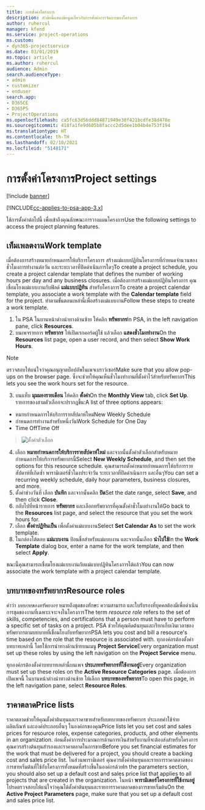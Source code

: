 ```yaml
---
title: การตั้งค่าโครงการ
description: หัวข้อนี้แสดงข้อมูลเกี่ยวกับการตั้งค่าการจัดการของโครงการ
author: ruhercul
manager: kfend
ms.service: project-operations
ms.custom:
- dyn365-projectservice
ms.date: 03/01/2019
ms.topic: article
ms.author: ruhercul
audience: Admin
search.audienceType:
- admin
- customizer
- enduser
search.app:
- D365CE
- D365PS
- ProjectOperations
ms.openlocfilehash: ca5fc63d56ddd84871949e38f421bcdfe38d478e
ms.sourcegitcommit: 418fa1fe9d605b8faccc2d5dee1b04b4e753f194
ms.translationtype: HT
ms.contentlocale: th-TH
ms.lasthandoff: 02/10/2021
ms.locfileid: "5148171"
---
```

# <a name="project-settings"></a><span data-ttu-id="2af53-103">การตั้งค่าโครงการ</span><span class="sxs-lookup"><span data-stu-id="2af53-103">Project settings</span></span>

[!include [banner](../includes/psa-now-project-operations.md)]

[!INCLUDE[cc-applies-to-psa-app-3.x](../includes/cc-applies-to-psa-app-3x.md)]

<span data-ttu-id="2af53-104">ใช้การตั้งค่าต่อไปนี้ เพื่อเข้าถึงคุณลักษณะการวางแผนโครงการ</span><span class="sxs-lookup"><span data-stu-id="2af53-104">Use the following settings to access the project planning features.</span></span>

## <a name="work-template"></a><span data-ttu-id="2af53-105">เท็มเพลตงาน</span><span class="sxs-lookup"><span data-stu-id="2af53-105">Work template</span></span>

<span data-ttu-id="2af53-106">เมื่อต้องการสร้างหมายกำหนดการให้บริการโครงการ สร้างแม่แบบปฏิทินโครงการที่กำหนดจำนวนของชั่วโมงการทำงานต่อวัน และระยะเวลาที่ปิดดำเนินการใดๆ</span><span class="sxs-lookup"><span data-stu-id="2af53-106">To create a project schedule, you create a project calendar template that defines the number of working hours per day and any business closures.</span></span> <span data-ttu-id="2af53-107">เมื่อต้องการสร้างแม่แบบปฏิทินโครงการ คุณเชื่อมโยงแม่แบบงานกับฟิลด์ **แม่แบบปฏิทิน** สำหรับโครงการ</span><span class="sxs-lookup"><span data-stu-id="2af53-107">To create a project calendar template, you associate a work template with the **Calendar template** field for the project.</span></span> <span data-ttu-id="2af53-108">ทำตามขั้นตอนเหล่านี้เพื่อสร้างแม่แบบงาน</span><span class="sxs-lookup"><span data-stu-id="2af53-108">Follow these steps to create a work template.</span></span>

1. <span data-ttu-id="2af53-109">ใน PSA ในบานหน้าต่างนำทางด้านซ้าย ให้คลิก **ทรัพยากร**</span><span class="sxs-lookup"><span data-stu-id="2af53-109">In PSA, in the left navigation pane, click **Resources**.</span></span> 
2. <span data-ttu-id="2af53-110">บนเพจรายการ **ทรัพยากร** ให้เปิดเรกคอร์ดผู้ใช้ แล้วเลือก **แสดงชั่วโมงทำงาน**</span><span class="sxs-lookup"><span data-stu-id="2af53-110">On the **Resources** list page, open a user record, and then select **Show Work Hours**.</span></span>

  > [!NOTE]
  > <span data-ttu-id="2af53-111">ตรวจสอบให้แน่ใจว่าคุณอนุญาตป๊อปอัพในเพจเบราว์เซอร์</span><span class="sxs-lookup"><span data-stu-id="2af53-111">Make sure that you allow pop-ups on the browser page.</span></span> <span data-ttu-id="2af53-112">ซึ่งจะช่วยให้คุณเห็นชั่วโมงทำงานที่ตั้งค่าไว้สำหรับทรัพยากร</span><span class="sxs-lookup"><span data-stu-id="2af53-112">This lets you see the work hours set for the resource.</span></span>
  
3. <span data-ttu-id="2af53-113">บนแท็บ **มุมมองรายเดือน** ให้คลิก **ตั้งค่า**</span><span class="sxs-lookup"><span data-stu-id="2af53-113">On the **Monthly View** tab, click **Set Up**.</span></span> <span data-ttu-id="2af53-114">รายการของสามตัวเลือกจะปรากฏขึ้น:</span><span class="sxs-lookup"><span data-stu-id="2af53-114">A list of three options appears:</span></span> 

  - <span data-ttu-id="2af53-115">หมายกำหนดการให้บริการรายสัปดาห์ใหม่</span><span class="sxs-lookup"><span data-stu-id="2af53-115">New Weekly Schedule</span></span>
  - <span data-ttu-id="2af53-116">กำหนดการทำงานสำหรับหนึ่งวัน</span><span class="sxs-lookup"><span data-stu-id="2af53-116">Work Schedule for One Day</span></span>
  - <span data-ttu-id="2af53-117">Time Off</span><span class="sxs-lookup"><span data-stu-id="2af53-117">Time Off</span></span>

> ![ตั้งค่าตัวเลือก](media/project-13.png)

4. <span data-ttu-id="2af53-119">เลือก **หมายกำหนดการให้บริการรายสัปดาห์ใหม่** และจากนั้นตั้งค่าตัวเลือกสำหรับหมายกำหนดการให้บริการทรัพยากรนี้</span><span class="sxs-lookup"><span data-stu-id="2af53-119">Select **New Weekly Schedule**, and then set the options for this resource schedule.</span></span> <span data-ttu-id="2af53-120">คุณสามารถตั้งค่าหมายกำหนดการให้บริการรายสัปดาห์ที่เกิดซ้ำ พารามิเตอร์ชั่วโมงประจำวัน ระยะเวลาที่ปิดดำเนินการ และอื่นๆ</span><span class="sxs-lookup"><span data-stu-id="2af53-120">You can set a recurring weekly schedule, daily hour parameters, business closures, and more.</span></span>
5. <span data-ttu-id="2af53-121">ตั้งค่าช่วงวันที่ เลือก **บันทึก** และจากนั้นคลิก **ปิด**</span><span class="sxs-lookup"><span data-stu-id="2af53-121">Set the date range, select **Save**, and then click **Close**.</span></span> 
6. <span data-ttu-id="2af53-122">กลับไปที่หน้ารายการ **ทรัพยากร** และเลือกทรัพยากรที่คุณตั้งค่าชั่วโมงทำงานให้</span><span class="sxs-lookup"><span data-stu-id="2af53-122">Go back to the **Resources** list page, and select the resource that you set the work hours for.</span></span> 
7. <span data-ttu-id="2af53-123">เลือก **ตั้งค่าปฏิทินเป็น** เพื่อตั้งค่าแม่แบบงาน</span><span class="sxs-lookup"><span data-stu-id="2af53-123">Select **Set Calendar As** to set the work template.</span></span> 
8. <span data-ttu-id="2af53-124">ในกล่องโต้ตอบ **แม่แบบงาน** ป้อนชื่อสำหรับแม่แบบงาน และจากนั้นเลือก **นำไปใช้**</span><span class="sxs-lookup"><span data-stu-id="2af53-124">In the **Work Template** dialog box, enter a name for the work template, and then select **Apply**.</span></span> 

<span data-ttu-id="2af53-125">ขณะนี้คุณสามารถเชื่อมโยงแม่แบบงานกับแม่แบบปฏิทินโครงการได้แล้ว</span><span class="sxs-lookup"><span data-stu-id="2af53-125">You can now associate the work template with a project calendar template.</span></span>

## <a name="resource-roles"></a><span data-ttu-id="2af53-126">บทบาทของทรัพยากร</span><span class="sxs-lookup"><span data-stu-id="2af53-126">Resource roles</span></span>

<span data-ttu-id="2af53-127">คำว่า *บทบาทของทรัพยากร* หมายถึงชุดของทักษะ ความสามารถ และใบรับรองที่บุคคลต้องมีเพื่อดำเนินการชุดของงานที่เฉพาะเจาะจงในโครงการ</span><span class="sxs-lookup"><span data-stu-id="2af53-127">The term *resource role* refers to the set of skills, competencies, and certifications that a person must have to perform a specific set of tasks on a project.</span></span> <span data-ttu-id="2af53-128">PSA ช่วยให้คุณคิดต้นทุนและเรียกเก็บเงินเวลาของทรัพยากรตามบทบาทที่เชื่อมโยงกับทรัพยากร</span><span class="sxs-lookup"><span data-stu-id="2af53-128">PSA lets you cost and bill a resource's time based on the role that the resource is associated with.</span></span> <span data-ttu-id="2af53-129">ทุกองค์กรต้องตั้งค่าบทบาทเหล่านี้ โดยใช้การนำทางด้านซ้ายบนเมนู **Project Service**</span><span class="sxs-lookup"><span data-stu-id="2af53-129">Every organization must set up these roles by using the left navigation on the **Project Service** menu.</span></span>

<span data-ttu-id="2af53-130">ทุกองค์กรต้องตั้งค่าบทบาทเหล่านี้บนเพจ **ประเภททรัพยากรที่ใช้งานอยู่**</span><span class="sxs-lookup"><span data-stu-id="2af53-130">Every organization must set up these roles on the **Active Resource Categories** page.</span></span> <span data-ttu-id="2af53-131">เมื่อต้องการเปิดเพจนี้ ในบานหน้าต่างนำทางด้านซ้าย ให้เลือก **บทบาทของทรัพยากร**</span><span class="sxs-lookup"><span data-stu-id="2af53-131">To open this page, in the left navigation pane, select **Resource Roles**.</span></span>

## <a name="price-lists"></a><span data-ttu-id="2af53-132">ราคาตลาด</span><span class="sxs-lookup"><span data-stu-id="2af53-132">Price lists</span></span>

<span data-ttu-id="2af53-133">ราคาตลาดช่วยให้คุณตั้งค่าต้นทุนและราคาขายสำหรับบทบาทของทรัพยากร ประเภทค่าใช้จ่าย ผลิตภัณฑ์ และองค์ประกอบอื่นๆ ในองค์กรของคุณ</span><span class="sxs-lookup"><span data-stu-id="2af53-133">Price lists let you set cost and sales prices for resource roles, expense categories, products, and other elements in an organization.</span></span> <span data-ttu-id="2af53-134">ก่อนตั้งค่าการประมาณการด้านการเงินสำหรับงานที่จะต้องส่งสำหรับโครงการ คุณควรสร้างต้นทุนสำรองและราคาตลาดในการขาย</span><span class="sxs-lookup"><span data-stu-id="2af53-134">Before you set financial estimates for the work that must be delivered for a project, you should create a backing cost and sales price list.</span></span> <span data-ttu-id="2af53-135">ในส่วนพารามิเตอร์ คุณควรตั้งค่าต้นทุนและรายการราคาตลาดของการขายเริ่มต้นที่ใช้กับโครงการทั้งหมดที่สร้างขึ้นในองค์กรด้วย</span><span class="sxs-lookup"><span data-stu-id="2af53-135">In the parameters section, you should also set up a default cost and sales price list that applies to all projects that are created in the organization.</span></span> <span data-ttu-id="2af53-136">ในหน้า **พารามิเตอร์โครงการที่ใช้งานอยู่** โปรดตรวจสอบให้แน่ใจว่าคุณได้ตั้งค่าต้นทุนและรายการราคาตลาดของการขายเริ่มต้น</span><span class="sxs-lookup"><span data-stu-id="2af53-136">On the **Active Project Parameters** page, make sure that you set up a default cost and sales price list.</span></span>
